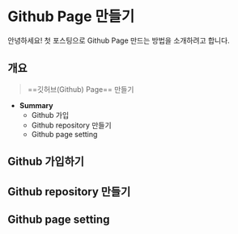 
# Github Page 만들기



안녕하세요! 첫 포스팅으로 Github Page 만드는 방법을 소개하려고 합니다.

##  개요
> ==깃허브(Github) Page==  만들기
* **Summary**
	- Github 가입
	-  Github repository 만들기
	- Github page setting


## Github 가입하기




## Github repository 만들기



## Github page setting


<!--stackedit_data:
eyJoaXN0b3J5IjpbMTQzMTMyNjI4Nyw0MzMyNDU1MzQsMjYzMj
QzMzI5LDE0NzAxODA3ODNdfQ==
-->